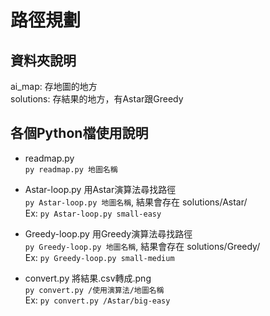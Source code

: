 # 路徑規劃
## 資料夾說明
ai_map: 存地圖的地方  
solutions: 存結果的地方，有Astar跟Greedy
## 各個Python檔使用說明
- readmap.py  
`py readmap.py 地圖名稱`

- Astar-loop.py 用Astar演算法尋找路徑  
`py Astar-loop.py 地圖名稱`, 結果會存在 solutions/Astar/  
Ex: `py Astar-loop.py small-easy`

- Greedy-loop.py 用Greedy演算法尋找路徑  
`py Greedy-loop.py 地圖名稱`, 結果會存在 solutions/Greedy/  
Ex: `py Greedy-loop.py small-medium`

- convert.py 將結果.csv轉成.png  
`py convert.py /使用演算法/地圖名稱`  
Ex: `py convert.py /Astar/big-easy`